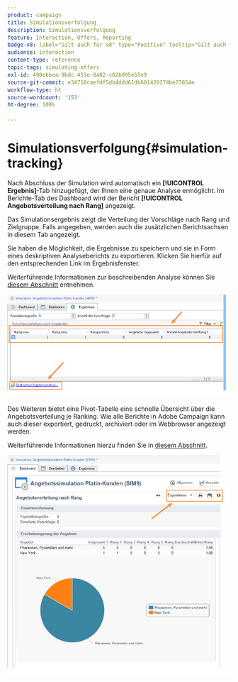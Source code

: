 ```yaml
---
product: campaign
title: Simulationsverfolgung
description: Simulationsverfolgung
feature: Interaction, Offers, Reporting
badge-v8: label="Gilt auch für v8" type="Positive" tooltip="Gilt auch für Campaign v8"
audience: interaction
content-type: reference
topic-tags: simulating-offers
exl-id: 490ebbea-9bdc-453e-8a02-c02b095e55e9
source-git-commit: e34718caefdf5db4ddd61db601420274be77054e
workflow-type: ht
source-wordcount: '153'
ht-degree: 100%

---
```


# Simulationsverfolgung{#simulation-tracking}



Nach Abschluss der Simulation wird automatisch ein **[!UICONTROL Ergebnis]**-Tab hinzugefügt, der Ihnen eine genaue Analyse ermöglicht. Im Berichte-Tab des Dashboard wird der Bericht **[!UICONTROL Angebotsverteilung nach Rang]** angezeigt.

Das Simulationsergebnis zeigt die Verteilung der Vorschläge nach Rang und Zielgruppe. Falls angegeben, werden auch die zusätzlichen Berichtsachsen in diesem Tab angezeigt.

Sie haben die Möglichkeit, die Ergebnisse zu speichern und sie in Form eines deskriptiven Analyseberichts zu exportieren. Klicken Sie hierfür auf den entsprechenden Link im Ergebnisfenster.

Weiterführende Informationen zur beschreibenden Analyse können Sie [diesem Abschnitt](../../reporting/using/about-descriptive-analysis.md) entnehmen.

![](assets/offer_simulation_012.png)

Des Weiteren bietet eine Pivot-Tabelle eine schnelle Übersicht über die Angebotsverteilung je Ranking. Wie alle Berichte in Adobe Campaign kann auch dieser exportiert, gedruckt, archiviert oder im Webbrowser angezeigt werden.


Weiterführende Informationen hierzu finden Sie in [diesem Abschnitt](../../reporting/using/actions-on-reports.md).

![](assets/offer_simulation_013.png)
